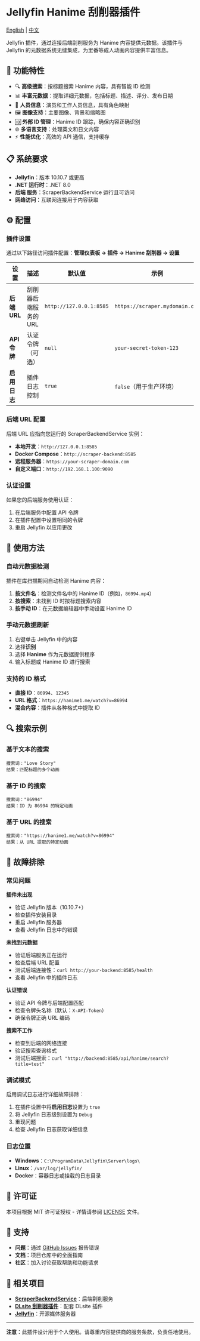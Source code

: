 # Jellyfin Hanime 刮削器插件

[English](README.md) | [中文](README.zh.md)

Jellyfin 插件，通过连接后端刮削服务为 Hanime 内容提供元数据。该插件与 Jellyfin 的元数据系统无缝集成，为里番等成人动画内容提供丰富信息。

## 🚀 功能特性

- 🔍 **高级搜索**：按标题搜索 Hanime 内容，具有智能 ID 检测
- 📊 **丰富元数据**：提取详细元数据，包括标题、描述、评分、发布日期
- 👥 **人员信息**：演员和工作人员信息，具有角色映射
- 🖼️ **图像支持**：主要图像、背景和缩略图
- 🆔 **外部 ID 管理**：Hanime ID 跟踪，确保内容正确识别
- 🌐 **多语言支持**：处理英文和日文内容
- ⚡ **性能优化**：高效的 API 通信，支持缓存

## 📋 系统要求

- **Jellyfin**：版本 10.10.7 或更高
- **.NET 运行时**：.NET 8.0
- **后端 服务**：ScraperBackendService 运行且可访问
- **网络访问**：互联网连接用于内容获取


## ⚙️ 配置

### 插件设置

通过以下路径访问插件配置：**管理仪表板 → 插件 → Hanime 刮削器 → 设置**

| 设置 | 描述 | 默认值 | 示例 |
|------|------|--------|------|
| **后端 URL** | 刮削器后端服务的 URL | `http://127.0.0.1:8585` | `https://scraper.mydomain.com` |
| **API 令牌** | 认证令牌（可选） | `null` | `your-secret-token-123` |
| **启用日志** | 插件日志控制 | `true` | `false`（用于生产环境） |

### 后端 URL 配置

后端 URL 应指向您运行的 ScraperBackendService 实例：

- **本地开发**：`http://127.0.0.1:8585`
- **Docker Compose**：`http://scraper-backend:8585`
- **远程服务器**：`https://your-scraper-domain.com`
- **自定义端口**：`http://192.168.1.100:9090`

### 认证设置

如果您的后端服务使用认证：

1. 在后端服务中配置 API 令牌
2. 在插件配置中设置相同的令牌
3. 重启 Jellyfin 以应用更改

## 🔧 使用方法

### 自动元数据检测

插件在库扫描期间自动检测 Hanime 内容：

1. **按文件名**：检测文件名中的 Hanime ID（例如，`86994.mp4`）
2. **按搜索**：未找到 ID 时按标题搜索内容
3. **按手动 ID**：在元数据编辑器中手动设置 Hanime ID

### 手动元数据刷新

1. 右键单击 Jellyfin 中的内容
2. 选择**识别**
3. 选择 **Hanime** 作为元数据提供程序
4. 输入标题或 Hanime ID 进行搜索

### 支持的 ID 格式

- **直接 ID**：`86994`、`12345`
- **URL 格式**：`https://hanime1.me/watch?v=86994`
- **混合内容**：插件从各种格式中提取 ID

## 🔍 搜索示例

### 基于文本的搜索
```
搜索词："Love Story"
结果：匹配标题的多个动画
```

### 基于 ID 的搜索
```
搜索词："86994"
结果：ID 为 86994 的特定动画
```

### 基于 URL 的搜索
```
搜索词："https://hanime1.me/watch?v=86994"
结果：从 URL 提取的特定动画
```

## 🐛 故障排除

### 常见问题

**插件未出现**
- 验证 Jellyfin 版本（10.10.7+）
- 检查插件安装目录
- 重启 Jellyfin 服务器
- 查看 Jellyfin 日志中的错误

**未找到元数据**
- 验证后端服务正在运行
- 检查后端 URL 配置
- 测试后端连接性：`curl http://your-backend:8585/health`
- 查看 Jellyfin 中的插件日志

**认证错误**
- 验证 API 令牌与后端配置匹配
- 检查令牌头名称（默认：`X-API-Token`）
- 确保令牌正确 URL 编码

**搜索不工作**
- 检查到后端的网络连接
- 验证搜索查询格式
- 测试后端搜索：`curl "http://backend:8585/api/hanime/search?title=test"`

### 调试模式

启用调试日志进行详细故障排除：

1. 在插件设置中将**启用日志**设置为 `true`
2. 将 Jellyfin 日志级别设置为 `Debug`
3. 重现问题
4. 检查 Jellyfin 日志获取详细信息

### 日志位置

- **Windows**：`C:\ProgramData\Jellyfin\Server\logs\`
- **Linux**：`/var/log/jellyfin/`
- **Docker**：容器日志或挂载的日志目录

## 📝 许可证

本项目根据 MIT 许可证授权 - 详情请参阅 [LICENSE](../LICENSE) 文件。

## 🤝 支持

- **问题**：通过 [GitHub Issues](https://github.com/your-repo/HanimetaScraper/issues) 报告错误
- **文档**：项目仓库中的全面指南
- **社区**：加入讨论获取帮助和功能请求

## 🔗 相关项目

- **[ScraperBackendService](../ScraperBackendService/)**：后端刮削服务
- **[DLsite 刮削器插件](../Jellyfin.Plugin.DLsiteScraper/)**：配套 DLsite 插件
- **[Jellyfin](https://jellyfin.org/)**：开源媒体服务器

---

**注意**：此插件设计用于个人使用。请尊重内容提供商的服务条款，负责任地使用。
